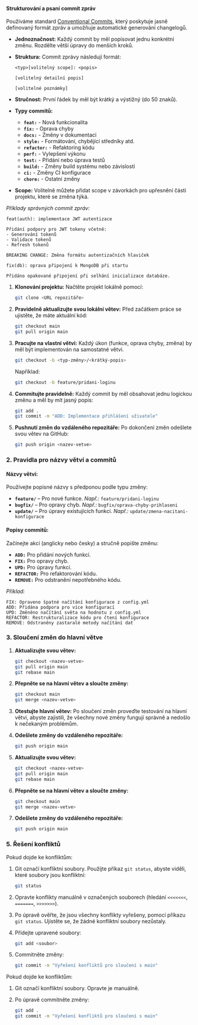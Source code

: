 #### **Strukturování a psaní commit zpráv**

Používáme standard [Conventional Commits](https://www.conventionalcommits.org/), který poskytuje jasně definovaný formát zpráv a umožňuje automatické generování changelogů.

- **Jednoznačnost:** Každý commit by měl popisovat jednu konkrétní změnu. Rozdělte větší úpravy do menších kroků.
- **Struktura:** Commit zprávy následují formát:
  ```
  <typ>[volitelný scope]: <popis>

  [volitelný detailní popis]

  [volitelné poznámky]
  ```
- **Stručnost:** První řádek by měl být krátký a výstižný (do 50 znaků).
- **Typy commitů:**
  - **`feat:`** - Nová funkcionalita
  - **`fix:`** - Oprava chyby
  - **`docs:`** - Změny v dokumentaci
  - **`style:`** - Formátování, chybějící středníky atd.
  - **`refactor:`** - Refaktoring kódu
  - **`perf:`** - Vylepšení výkonu
  - **`test:`** - Přidání nebo úprava testů
  - **`build:`** - Změny build systému nebo závislostí
  - **`ci:`** - Změny CI konfigurace
  - **`chore:`** - Ostatní změny

- **Scope:** Volitelně můžete přidat scope v závorkách pro upřesnění části projektu, které se změna týká.

_Příklady správných commit zpráv:_

```plaintext
feat(auth): implementace JWT autentizace

Přidání podpory pro JWT tokeny včetně:
- Generování tokenů
- Validace tokenů
- Refresh tokenů

BREAKING CHANGE: Změna formátu autentizačních hlaviček
```

```plaintext
fix(db): oprava připojení k MongoDB při startu

Přidáno opakované připojení při selhání inicializace databáze.
```

1. **Klonování projektu:** Načtěte projekt lokálně pomocí:
    
    ```bash
    git clone <URL repozitáře>
    ```
    
2. **Pravidelně aktualizujte svou lokální větev:** Před začátkem práce se ujistěte, že máte aktuální kód:
    
    ```bash
    git checkout main
    git pull origin main
    ```
    
3. **Pracujte na vlastní větvi:** Každý úkon (funkce, oprava chyby, změna) by měl být implementován na samostatné větvi.
    
    ```bash
    git checkout -b <typ-změny>/<krátký-popis>
    ```
    
    Například:
    
    ```bash
    git checkout -b feature/pridani-loginu
    ```
    
4. **Commitujte pravidelně:** Každý commit by měl obsahovat jednu logickou změnu a měl by mít jasný popis:
    
    ```bash
    git add .
    git commit -m "ADD: Implementace přihlášení uživatele"
    ```
    
5. **Pushnutí změn do vzdáleného repozitáře:** Po dokončení změn odešlete svou větev na GitHub:
    
    ```bash
    git push origin <nazev-vetve>
    ```
    

### 2. **Pravidla pro názvy větví a commitů**

#### **Názvy větví:**

Používejte popisné názvy s předponou podle typu změny:

- **`feature/`** – Pro nové funkce. _Např.:_ `feature/pridani-loginu`
- **`bugfix/`** – Pro opravy chyb. _Např.:_ `bugfix/oprava-chyby-prihlaseni`
- **`update/`** – Pro úpravy existujících funkcí. _Např.:_ `update/zmena-nacitani-konfigurace`

#### **Popisy commitů:**

Začínejte akcí (anglicky nebo česky) a stručně popište změnu:

- **`ADD:`** Pro přidání nových funkcí.
- **`FIX:`** Pro opravy chyb.
- **`UPD:`** Pro úpravy funkcí.
- **`REFACTOR:`** Pro refaktorování kódu.
- **`REMOVE:`** Pro odstranění nepotřebného kódu.

_Příklad:_

```plaintext
FIX: Opraveno špatné načítání konfigurace z config.yml
ADD: Přidána podpora pro více konfigurací
UPD: Změněno načítání světa na hodnotu z config.yml
REFACTOR: Restrukturalizace kódu pro čtení konfigurace
REMOVE: Odstraněny zastaralé metody načítání dat
```

### 3. **Sloučení změn do hlavní větve**

1. **Aktualizujte svou větev:**
    
    ```bash
    git checkout <nazev-vetve>
    git pull origin main
    git rebase main
    ```
    
2. **Přepněte se na hlavní větev a sloučte změny:**
    
    ```bash
    git checkout main
    git merge <nazev-vetve>
    ```
    
3. **Otestujte hlavní větev:** Po sloučení změn proveďte testování na hlavní větvi, abyste zajistili, že všechny nové změny fungují správně a nedošlo k nečekaným problémům.
    
4. **Odešlete změny do vzdáleného repozitáře:**
    
    ```bash
    git push origin main
    ```
    
5. **Aktualizujte svou větev:**
    
    ```bash
    git checkout <nazev-vetve>
    git pull origin main
    git rebase main
    ```
    
6. **Přepněte se na hlavní větev a sloučte změny:**
    
    ```bash
    git checkout main
    git merge <nazev-vetve>
    ```
    
7. **Odešlete změny do vzdáleného repozitáře:**
    
    ```bash
    git push origin main
    ```
    

### 5. **Řešení konfliktů**

Pokud dojde ke konfliktům:

1. Git označí konfliktní soubory. Použijte příkaz `git status`, abyste viděli, které soubory jsou konfliktní:
    
    ```bash
    git status
    ```
    
2. Opravte konflikty manuálně v označených souborech (hledání `<<<<<<<`, `=======`, `>>>>>>>`).
    
3. Po úpravě ověřte, že jsou všechny konflikty vyřešeny, pomocí příkazu `git status`. Ujistěte se, že žádné konfliktní soubory nezůstaly.
    
4. Přidejte upravené soubory:
    
    ```bash
    git add <soubor>
    ```
    
5. Commitněte změny:
    
    ```bash
    git commit -m "Vyřešení konfliktů pro sloučení s main"
    ```
    

Pokud dojde ke konfliktům:

1. Git označí konfliktní soubory. Opravte je manuálně.
2. Po úpravě commitněte změny:
    
    ```bash
    git add .
    git commit -m "Vyřešení konfliktů pro sloučení s main"
    ```
